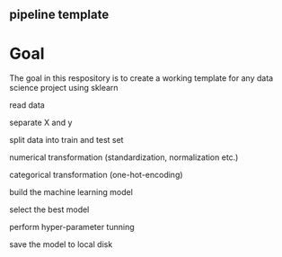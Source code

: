 ## pipeline template

# Goal
The goal in this respository is to create a working template for any data science project using sklearn

read data

separate X and y

split data into train and test set

numerical transformation (standardization, normalization etc.)

categorical transformation (one-hot-encoding)

build the machine learning model

select the best model

perform hyper-parameter tunning

save the model to local disk
